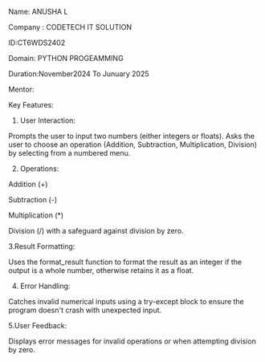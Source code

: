 Name: ANUSHA L

Company : CODETECH IT SOLUTION

ID:CT6WDS2402

Domain: PYTHON PROGEAMMING

Duration:November2024 To Junuary 2025

Mentor:





Key Features:

1. User Interaction:

Prompts the user to input two numbers (either integers or floats).
Asks the user to choose an operation (Addition, Subtraction, Multiplication, Division) by selecting from a numbered menu.



2. Operations:

Addition (+)

Subtraction (-)

Multiplication (*)

Division (/) with a safeguard against division by zero.




3.Result Formatting:

Uses the format_result function to format the result as an integer if the output is a whole number, otherwise retains it as a float.




4. Error Handling:

Catches invalid numerical inputs using a try-except block to ensure the program doesn't crash with unexpected input.



5.User Feedback:

Displays error messages for invalid operations or when attempting division by zero.






